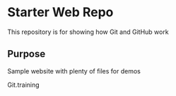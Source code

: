 # Starter Web Repo

This repository is for showing how Git and GitHub work

## Purpose

Sample website with plenty of files for demos

Git.training
